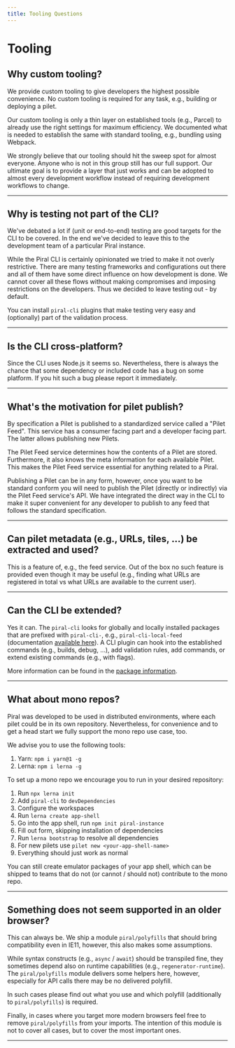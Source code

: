 ```yaml
---
title: Tooling Questions
---
```


# Tooling

## Why custom tooling?

We provide custom tooling to give developers the highest possible convenience. No custom tooling is required for any task, e.g., building or deploying a pilet.

Our custom tooling is only a thin layer on established tools (e.g., Parcel) to already use the right settings for maximum efficiency. We documented what is needed to establish the same with standard tooling, e.g., bundling using Webpack.

We strongly believe that our tooling should hit the sweep spot for almost everyone. Anyone who is not in this group still has our full support. Our ultimate goal is to provide a layer that just works and can be adopted to almost every development workflow instead of requiring development workflows to change.

---------------------------------------

## Why is testing not part of the CLI?

We've debated a lot if (unit or end-to-end) testing are good targets for the CLI to be covered. In the end we've decided to leave this to the development team of a particular Piral instance.

While the Piral CLI is certainly opinionated we tried to make it not overly restrictive. There are many testing frameworks and configurations out there and all of them have some direct influence on how development is done. We cannot cover all these flows without making compromises and imposing restrictions on the developers. Thus we decided to leave testing out - by default.

You can install `piral-cli` plugins that make testing very easy and (optionally) part of the validation process.

---------------------------------------

## Is the CLI cross-platform?

Since the CLI uses Node.js it seems so. Nevertheless, there is always the chance that some dependency or included code has a bug on some platform. If you hit such a bug please report it immediately.

---------------------------------------

## What's the motivation for pilet publish?

By specification a Pilet is published to a standardized service called a "Pilet Feed". This service has a consumer facing part and a developer facing part. The latter allows publishing new Pilets.

The Pilet Feed service determines how the contents of a Pilet are stored. Furthermore, it also knows the meta information for each available Pilet. This makes the Pilet Feed service essential for anything related to a Piral.

Publishing a Pilet can be in any form, however, once you want to be standard conform you will need to publish the Pilet (directly or indirectly) via the Pilet Feed service's API. We have integrated the direct way in the CLI to make it super convenient for any developer to publish to any feed that follows the standard specification.

---------------------------------------

## Can pilet metadata (e.g., URLs, tiles, ...) be extracted and used?

This is a feature of, e.g., the feed service. Out of the box no such feature is provided even though it may be useful (e.g., finding what URLs are registered in total vs what URLs are available to the current user).

---------------------------------------

## Can the CLI be extended?

Yes it can. The `piral-cli` looks for globally and locally installed packages that are prefixed with `piral-cli-`, e.g., `piral-cli-local-feed` (documentation [available here](https://www.npmjs.com/package/piral-cli-local-feed)). A CLI plugin can hook into the established commands (e.g., builds, debug, ...), add validation rules, add commands, or extend existing commands (e.g., with flags).

More information can be found in the [package information](https://npmjs.com/package/piral-cli).

---------------------------------------

## What about mono repos?

Piral was developed to be used in distributed environments, where each pilet could be in its own repository. Nevertheless, for convenience and to get a head start we fully support the mono repo use case, too.

We advise you to use the following tools:

1. Yarn: `npm i yarn@1 -g`
2. Lerna: `npm i lerna -g`

To set up a mono repo we encourage you to run in your desired repository:

1. Run `npx lerna init`
2. Add `piral-cli` to `devDependencies`
3. Configure the workspaces
4. Run `lerna create app-shell`
5. Go into the app shell, run `npm init piral-instance`
6. Fill out form, skipping installation of dependencies
7. Run `lerna bootstrap` to resolve all dependencies
8. For new pilets use `pilet new <your-app-shell-name>`
9. Everything should just work as normal

You can still create emulator packages of your app shell, which can be shipped to teams that do not (or cannot / should not) contribute to the mono repo.

---------------------------------------

## Something does not seem supported in an older browser?

This can always be. We ship a module `piral/polyfills` that should bring compatibility even in IE11, however, this also makes some assumptions.

While syntax constructs (e.g., `async` / `await`) should be transpiled fine, they sometimes depend also on runtime capabilities (e.g., `regenerator-runtime`). The `piral/polyfills` module delivers some helpers here, however, especially for API calls there may be no delivered polyfill.

In such cases please find out what you use and which polyfill (additionally to `piral/polyfills`) is required.

Finally, in cases where you target more modern browsers feel free to remove `piral/polyfills` from your imports. The intention of this module is not to cover all cases, but to cover the most important ones.

---------------------------------------
